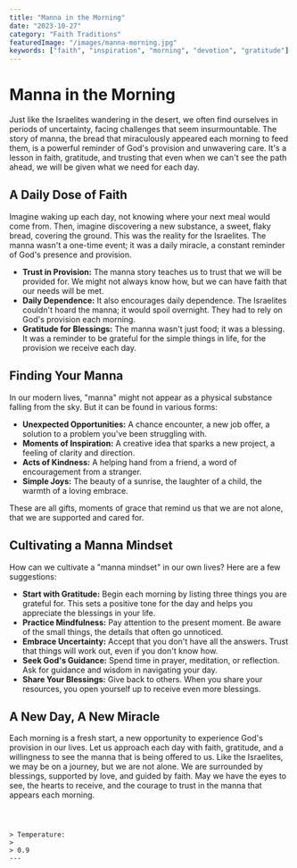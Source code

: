 ```yaml
---
title: "Manna in the Morning"
date: "2023-10-27"
category: "Faith Traditions"
featuredImage: "/images/manna-morning.jpg"
keywords: ["faith", "inspiration", "morning", "devotion", "gratitude"]
---
```


# Manna in the Morning

Just like the Israelites wandering in the desert, we often find ourselves in periods of uncertainty, facing challenges that seem insurmountable. The story of manna, the bread that miraculously appeared each morning to feed them, is a powerful reminder of God's provision and unwavering care. It's a lesson in faith, gratitude, and trusting that even when we can't see the path ahead, we will be given what we need for each day.

## A Daily Dose of Faith

Imagine waking up each day, not knowing where your next meal would come from. Then, imagine discovering a new substance, a sweet, flaky bread, covering the ground. This was the reality for the Israelites. The manna wasn't a one-time event; it was a daily miracle, a constant reminder of God's presence and provision.

- **Trust in Provision:** The manna story teaches us to trust that we will be provided for. We might not always know how, but we can have faith that our needs will be met.
- **Daily Dependence:** It also encourages daily dependence. The Israelites couldn't hoard the manna; it would spoil overnight. They had to rely on God's provision each morning.
- **Gratitude for Blessings:** The manna wasn't just food; it was a blessing. It was a reminder to be grateful for the simple things in life, for the provision we receive each day.

## Finding Your Manna

In our modern lives, "manna" might not appear as a physical substance falling from the sky. But it can be found in various forms:

- **Unexpected Opportunities:** A chance encounter, a new job offer, a solution to a problem you've been struggling with.
- **Moments of Inspiration:** A creative idea that sparks a new project, a feeling of clarity and direction.
- **Acts of Kindness:** A helping hand from a friend, a word of encouragement from a stranger.
- **Simple Joys:** The beauty of a sunrise, the laughter of a child, the warmth of a loving embrace.

These are all gifts, moments of grace that remind us that we are not alone, that we are supported and cared for.

## Cultivating a Manna Mindset

How can we cultivate a "manna mindset" in our own lives? Here are a few suggestions:

- **Start with Gratitude:** Begin each morning by listing three things you are grateful for. This sets a positive tone for the day and helps you appreciate the blessings in your life.
- **Practice Mindfulness:** Pay attention to the present moment. Be aware of the small things, the details that often go unnoticed.
- **Embrace Uncertainty:** Accept that you don't have all the answers. Trust that things will work out, even if you don't know how.
- **Seek God's Guidance:** Spend time in prayer, meditation, or reflection. Ask for guidance and wisdom in navigating your day.
- **Share Your Blessings:** Give back to others. When you share your resources, you open yourself up to receive even more blessings.

## A New Day, A New Miracle

Each morning is a fresh start, a new opportunity to experience God's provision in our lives. Let us approach each day with faith, gratitude, and a willingness to see the manna that is being offered to us. Like the Israelites, we may be on a journey, but we are not alone. We are surrounded by blessings, supported by love, and guided by faith. May we have the eyes to see, the hearts to receive, and the courage to trust in the manna that appears each morning.

```



> Temperature:
>
> 0.9
---

```
